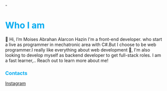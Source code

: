 -<h1 style="font-weight: 700; color: #00abf0;">Who I am</h1>

👋 Hi, I’m Moises Abrahan Alarcon Hazin I'm a front-end developer. who start a live as programmer in mechatronic area with C#.But I choose to be web programmer.I really like everything about web development 🌱, I'm also looking to develop myself as backend developer to get full-stack roles. I am a fast learner,.. Reach out to learn more about me!

  
  
 <div><h2 style="font-size: 1rem; color: #00abf0;">Contacts</h2> <a href="https://www.instagram.com/alarconhazim_/" target="_blank">Instagram</a></p><p></div>
   
       
   

<!---
abrahanalarcon/abrahanalarcon is a ✨ special ✨ repository because its `README.md` (this file) appears on your GitHub profile.
You can click the Preview link to take a look at your changes.
--->

